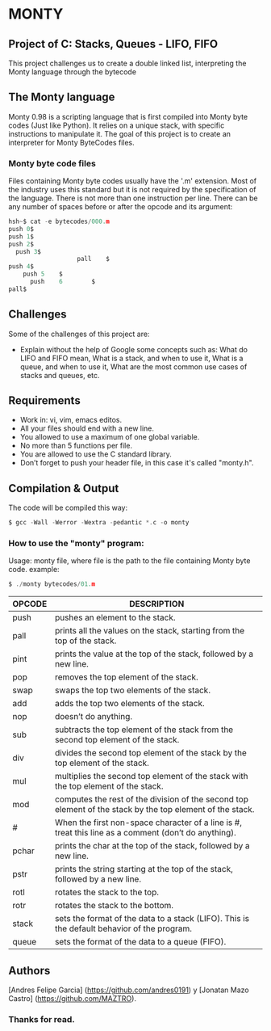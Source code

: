 # MONTY
## Project of C: Stacks, Queues - LIFO, FIFO
This project challenges us to create a double linked list, interpreting the Monty language through the bytecode

## The Monty language
Monty 0.98 is a scripting language that is first compiled into Monty byte codes (Just like Python). It relies on a unique stack, with specific instructions to manipulate it. The goal of this project is to create an interpreter for Monty ByteCodes files.
### Monty byte code files
Files containing Monty byte codes usually have the '.m' extension. Most of the industry uses this standard but it is not required by the specification of the language. There is not more than one instruction per line. There can be any number of spaces before or after the opcode and its argument:
```c
hsh~$ cat -e bytecodes/000.m
push 0$
push 1$
push 2$
  push 3$
                   pall    $
push 4$
    push 5    $
      push    6        $
pall$
```

## Challenges
Some of the challenges of this project are:
 - Explain without the help of Google some concepts such as: What do LIFO and FIFO mean, What is a stack, and when to use it, What is a queue, and when to use it, What are the most common use cases of stacks and queues, etc.

## Requirements
 - Work in: vi, vim, emacs editos.
 - All your files should end with a new line.
 - You allowed to use a maximum of one global variable.
 - No more than 5 functions per file.
 - You are allowed to use the C standard library.
 - Don’t forget to push your header file, in this case it's called "monty.h".

## Compilation & Output
The code will be compiled this way:
```c
$ gcc -Wall -Werror -Wextra -pedantic *.c -o monty
```

### How to use the "monty" program:
Usage: monty file, where file is the path to the file containing Monty byte code. example:
```c
$ ./monty bytecodes/01.m
```
| OPCODE | DESCRIPTION |
|------------ | --------------|
| push | pushes an element to the stack. |
| pall | prints all the values on the stack, starting from the top of the stack.|
| pint | prints the value at the top of the stack, followed by a new line.|
| pop | removes the top element of the stack. |
| swap | swaps the top two elements of the stack.|
| add | adds the top two elements of the stack. |
| nop | doesn’t do anything. |
| sub | subtracts the top element of the stack from the second top element of the stack.|
| div | divides the second top element of the stack by the top element of the stack.|
| mul | multiplies the second top element of the stack with the top element of the stack.|
| mod | computes the rest of the division of the second top element of the stack by the top element of the stack.|
| # | When the first non-space character of a line is #, treat this line as a comment (don’t do anything).|
| pchar | prints the char at the top of the stack, followed by a new line.|
| pstr | prints the string starting at the top of the stack, followed by a new line. |
| rotl | rotates the stack to the top. |
| rotr | rotates the stack to the bottom. |
| stack | sets the format of the data to a stack (LIFO). This is the default behavior of the program.|
| queue | sets the format of the data to a queue (FIFO).|

## Authors
[Andres Felipe Garcia] (https://github.com/andres0191) y [Jonatan Mazo Castro] (https://github.com/MAZTRO).

### Thanks for read.